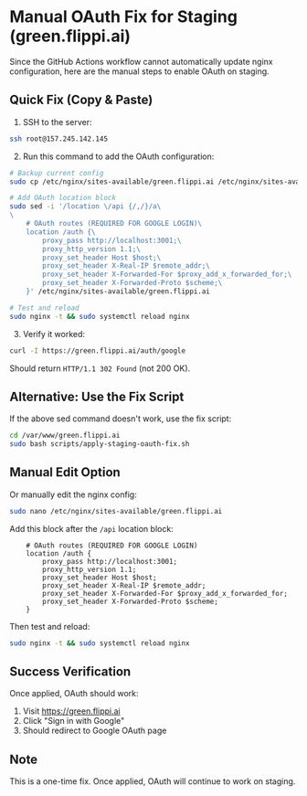 # Manual OAuth Fix for Staging (green.flippi.ai)

Since the GitHub Actions workflow cannot automatically update nginx configuration, here are the manual steps to enable OAuth on staging.

## Quick Fix (Copy & Paste)

1. SSH to the server:
```bash
ssh root@157.245.142.145
```

2. Run this command to add the OAuth configuration:
```bash
# Backup current config
sudo cp /etc/nginx/sites-available/green.flippi.ai /etc/nginx/sites-available/green.flippi.ai.backup-$(date +%Y%m%d-%H%M%S)

# Add OAuth location block
sudo sed -i '/location \/api {/,/}/a\
\
    # OAuth routes (REQUIRED FOR GOOGLE LOGIN)\
    location /auth {\
        proxy_pass http://localhost:3001;\
        proxy_http_version 1.1;\
        proxy_set_header Host $host;\
        proxy_set_header X-Real-IP $remote_addr;\
        proxy_set_header X-Forwarded-For $proxy_add_x_forwarded_for;\
        proxy_set_header X-Forwarded-Proto $scheme;\
    }' /etc/nginx/sites-available/green.flippi.ai

# Test and reload
sudo nginx -t && sudo systemctl reload nginx
```

3. Verify it worked:
```bash
curl -I https://green.flippi.ai/auth/google
```

Should return `HTTP/1.1 302 Found` (not 200 OK).

## Alternative: Use the Fix Script

If the above sed command doesn't work, use the fix script:

```bash
cd /var/www/green.flippi.ai
sudo bash scripts/apply-staging-oauth-fix.sh
```

## Manual Edit Option

Or manually edit the nginx config:

```bash
sudo nano /etc/nginx/sites-available/green.flippi.ai
```

Add this block after the `/api` location block:

```nginx
    # OAuth routes (REQUIRED FOR GOOGLE LOGIN)
    location /auth {
        proxy_pass http://localhost:3001;
        proxy_http_version 1.1;
        proxy_set_header Host $host;
        proxy_set_header X-Real-IP $remote_addr;
        proxy_set_header X-Forwarded-For $proxy_add_x_forwarded_for;
        proxy_set_header X-Forwarded-Proto $scheme;
    }
```

Then test and reload:
```bash
sudo nginx -t && sudo systemctl reload nginx
```

## Success Verification

Once applied, OAuth should work:
1. Visit https://green.flippi.ai
2. Click "Sign in with Google"
3. Should redirect to Google OAuth page

## Note

This is a one-time fix. Once applied, OAuth will continue to work on staging.